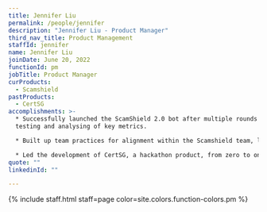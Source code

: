 ```yaml
---
title: Jennifer Liu
permalink: /people/jennifer
description: "Jennifer Liu - Product Manager"
third_nav_title: Product Management
staffId: jennifer
name: Jennifer Liu
joinDate: June 20, 2022
functionId: pm
jobTitle: Product Manager
curProducts:
  - Scamshield
pastProducts:
  - CertSG
accomplishments: >-
  * Successfully launched the ScamShield 2.0 bot after multiple rounds of
  testing and analysing of key metrics.

  * Built up team practices for alignment within the Scamshield team, leading to sharper prioritisation of work and speedy onboarding of new joiners to the team.

  * Led the development of CertSG, a hackathon product, from zero to one by conceptualising the problem statement, product vision, and pitching to potential use cases.
quote: ""
linkedinId: ""

---
```


{% include staff.html staff=page color=site.colors.function-colors.pm %}

